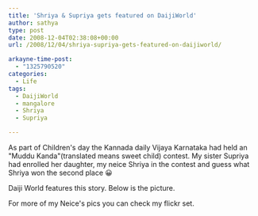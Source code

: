 ```yaml
---
title: 'Shriya & Supriya gets featured on DaijiWorld'
author: sathya
type: post
date: 2008-12-04T02:38:08+00:00
url: /2008/12/04/shriya-supriya-gets-featured-on-daijiworld/

arkayne-time-post:
  - "1325790520"
categories:
  - Life
tags:
  - DaijiWorld
  - mangalore
  - Shriya
  - Supriya

---
```

As part of Children's day the Kannada daily Vijaya Karnataka had held an "Muddu Kanda"(translated means sweet child) contest. My sister Supriya had enrolled her daughter, my neice Shriya in the contest and guess what Shriya won the second place 😀

Daiji World features this story. Below is the picture.

For more of my Neice's pics you can check my flickr set.
